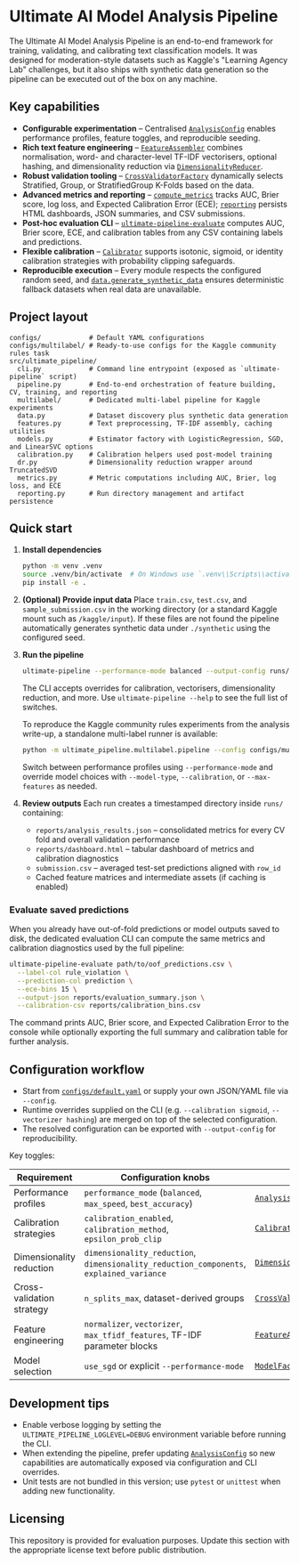 # Ultimate AI Model Analysis Pipeline

The Ultimate AI Model Analysis Pipeline is an end-to-end framework for training, validating, and calibrating text classification models. It was designed for moderation-style datasets such as Kaggle's "Learning Agency Lab" challenges, but it also ships with synthetic data generation so the pipeline can be executed out of the box on any machine.

## Key capabilities

- **Configurable experimentation** – Centralised [`AnalysisConfig`](src/ultimate_pipeline/config.py) enables performance profiles, feature toggles, and reproducible seeding.
- **Rich text feature engineering** – [`FeatureAssembler`](src/ultimate_pipeline/features.py) combines normalisation, word- and character-level TF-IDF vectorisers, optional hashing, and dimensionality reduction via [`DimensionalityReducer`](src/ultimate_pipeline/dr.py).
- **Robust validation tooling** – [`CrossValidatorFactory`](src/ultimate_pipeline/cv.py) dynamically selects Stratified, Group, or StratifiedGroup K-Folds based on the data.
- **Advanced metrics and reporting** – [`compute_metrics`](src/ultimate_pipeline/metrics.py) tracks AUC, Brier score, log loss, and Expected Calibration Error (ECE); [`reporting`](src/ultimate_pipeline/reporting.py) persists HTML dashboards, JSON summaries, and CSV submissions.
- **Post-hoc evaluation CLI** – [`ultimate-pipeline-evaluate`](src/ultimate_pipeline/evaluate_cli.py) computes AUC, Brier score, ECE, and calibration tables from any CSV containing labels and predictions.
- **Flexible calibration** – [`Calibrator`](src/ultimate_pipeline/calibration.py) supports isotonic, sigmoid, or identity calibration strategies with probability clipping safeguards.
- **Reproducible execution** – Every module respects the configured random seed, and [`data.generate_synthetic_data`](src/ultimate_pipeline/data.py) ensures deterministic fallback datasets when real data are unavailable.

## Project layout

```
configs/            # Default YAML configurations
configs/multilabel/ # Ready-to-use configs for the Kaggle community rules task
src/ultimate_pipeline/
  cli.py            # Command line entrypoint (exposed as `ultimate-pipeline` script)
  pipeline.py       # End-to-end orchestration of feature building, CV, training, and reporting
  multilabel/       # Dedicated multi-label pipeline for Kaggle experiments
  data.py           # Dataset discovery plus synthetic data generation
  features.py       # Text preprocessing, TF-IDF assembly, caching utilities
  models.py         # Estimator factory with LogisticRegression, SGD, and LinearSVC options
  calibration.py    # Calibration helpers used post-model training
  dr.py             # Dimensionality reduction wrapper around TruncatedSVD
  metrics.py        # Metric computations including AUC, Brier, log loss, and ECE
  reporting.py      # Run directory management and artifact persistence
```

## Quick start

1. **Install dependencies**
   ```bash
   python -m venv .venv
   source .venv/bin/activate  # On Windows use `.venv\\Scripts\\activate`
   pip install -e .
   ```

2. **(Optional) Provide input data**
   Place `train.csv`, `test.csv`, and `sample_submission.csv` in the working directory (or a standard Kaggle mount such as `/kaggle/input`). If these files are not found the pipeline automatically generates synthetic data under `./synthetic` using the configured seed.

3. **Run the pipeline**
   ```bash
   ultimate-pipeline --performance-mode balanced --output-config runs/latest_config.json
   ```
   The CLI accepts overrides for calibration, vectorisers, dimensionality reduction, and more. Use `ultimate-pipeline --help` to see the full list of switches.

   To reproduce the Kaggle community rules experiments from the analysis write-up,
   a standalone multi-label runner is available:

   ```bash
   python -m ultimate_pipeline.multilabel.pipeline --config configs/multilabel/baseline.yaml
   ```

   Switch between performance profiles using `--performance-mode` and override
   model choices with `--model-type`, `--calibration`, or `--max-features` as needed.

4. **Review outputs**
   Each run creates a timestamped directory inside `runs/` containing:
   - `reports/analysis_results.json` – consolidated metrics for every CV fold and overall validation performance
   - `reports/dashboard.html` – tabular dashboard of metrics and calibration diagnostics
   - `submission.csv` – averaged test-set predictions aligned with `row_id`
   - Cached feature matrices and intermediate assets (if caching is enabled)

### Evaluate saved predictions

When you already have out-of-fold predictions or model outputs saved to disk, the dedicated evaluation CLI can compute the same metrics and calibration diagnostics used by the full pipeline:

```bash
ultimate-pipeline-evaluate path/to/oof_predictions.csv \
  --label-col rule_violation \
  --prediction-col prediction \
  --ece-bins 15 \
  --output-json reports/evaluation_summary.json \
  --calibration-csv reports/calibration_bins.csv
```

The command prints AUC, Brier score, and Expected Calibration Error to the console while optionally exporting the full summary and calibration table for further analysis.

## Configuration workflow

- Start from [`configs/default.yaml`](configs/default.yaml) or supply your own JSON/YAML file via `--config`.
- Runtime overrides supplied on the CLI (e.g. `--calibration sigmoid`, `--vectorizer hashing`) are merged on top of the selected configuration.
- The resolved configuration can be exported with `--output-config` for reproducibility.

Key toggles:

| Requirement | Configuration knobs | Implementation |
|-------------|---------------------|----------------|
| Performance profiles | `performance_mode` (`balanced`, `max_speed`, `best_accuracy`) | [`AnalysisConfig._apply_performance_mode`](src/ultimate_pipeline/config.py) |
| Calibration strategies | `calibration_enabled`, `calibration_method`, `epsilon_prob_clip` | [`Calibrator`](src/ultimate_pipeline/calibration.py) |
| Dimensionality reduction | `dimensionality_reduction`, `dimensionality_reduction_components`, `explained_variance` | [`DimensionalityReducer`](src/ultimate_pipeline/dr.py) |
| Cross-validation strategy | `n_splits_max`, dataset-derived groups | [`CrossValidatorFactory`](src/ultimate_pipeline/cv.py) |
| Feature engineering | `normalizer`, `vectorizer`, `max_tfidf_features`, TF-IDF parameter blocks | [`FeatureAssembler`](src/ultimate_pipeline/features.py) |
| Model selection | `use_sgd` or explicit `--performance-mode` | [`ModelFactory`](src/ultimate_pipeline/models.py) |

## Development tips

- Enable verbose logging by setting the `ULTIMATE_PIPELINE_LOGLEVEL=DEBUG` environment variable before running the CLI.
- When extending the pipeline, prefer updating [`AnalysisConfig`](src/ultimate_pipeline/config.py) so new capabilities are automatically exposed via configuration and CLI overrides.
- Unit tests are not bundled in this version; use `pytest` or `unittest` when adding new functionality.

## Licensing

This repository is provided for evaluation purposes. Update this section with the appropriate license text before public distribution.
